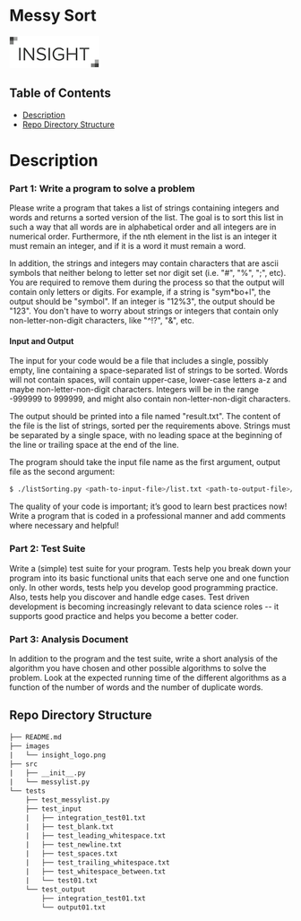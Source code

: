 # Messy Sort
<img src="./images/insight_logo.png">

## Table of Contents

* [Description](#description)
* [Repo Directory Structure](#repo-directory-structure)

# Description <a name="description"></a>

### Part 1: Write a program to solve a problem

Please write a program that takes a list of strings containing integers and words and returns a sorted version of the list. The goal is to sort this list in such a way that all words are in alphabetical order and all integers are in numerical order. Furthermore, if the nth element in the list is an integer it must remain an integer, and if it is a word it must remain a word. 

In addition, the strings and integers may contain characters that are ascii symbols that neither belong to letter set nor digit set (i.e. "#", "%", ";", etc). You are required to remove them during the process so that the output will contain only letters or digits. For example, if a string is "sym*bo+l", the output should be "symbol". If an integer is "12%3", the output should be "123". You don't have to worry about strings or integers that contain only non-letter-non-digit characters, like "^!?", "&", etc.

#### Input and Output
The input for your code would be a file that includes a single, possibly empty, line containing a space-separated list of strings to be sorted. Words will not contain spaces, will contain upper-case, lower-case letters a-z and maybe non-letter-non-digit characters. Integers will be in the range -999999 to 999999, and might also contain non-letter-non-digit characters. 

The output should be printed into a file named "result.txt". The content of the file is the list of strings, sorted per the requirements above. Strings must be separated by a single space, with no leading space at the beginning of the line or trailing space at the end of the line. 

The program should take the input file name as the first argument, output file as the second argument:

```bash
$ ./listSorting.py <path-to-input-file>/list.txt <path-to-output-file>/result.txt 
```

The quality of your code is important; it’s good to learn best practices now! Write a program that is coded in a professional manner and add comments where necessary and helpful!

### Part 2: Test Suite
Write a (simple) test suite for your program. Tests help you break down your program into its basic functional units that each serve one and one function only. In other words, tests help you develop good programming practice. Also, tests help you discover and handle edge cases. Test driven development is becoming increasingly relevant to data science roles -- it supports good practice and helps you become a better coder.

### Part 3: Analysis Document
In addition to the program and the test suite, write a short analysis of the algorithm you have chosen and other possible algorithms to solve the problem. Look at the expected running time of the different algorithms as a function of the number of words and the number of duplicate words.

## Repo Directory Structure <a name="repo-directory-structure"></a>
	├── README.md 
	├── images
	|   └── insight_logo.png
	├── src
	|   ├── __init__.py
	|   └── messylist.py
	└── tests
	    ├── test_messylist.py
	    ├── test_input
	    |   ├── integration_test01.txt
	    |   ├── test_blank.txt
	    |   ├── test_leading_whitespace.txt
	    |   ├── test_newline.txt
	    |   ├── test_spaces.txt
	    |   ├── test_trailing_whitespace.txt
	    |   ├── test_whitespace_between.txt
	    |   └── test01.txt
        └── test_output
            ├── integration_test01.txt
            └── output01.txt
	
